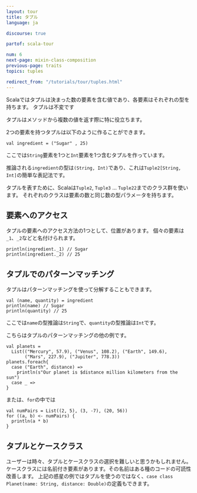 ```yaml
---
layout: tour
title: タプル
language: ja

discourse: true

partof: scala-tour

num: 6
next-page: mixin-class-composition
previous-page: traits
topics: tuples

redirect_from: "/tutorials/tour/tuples.html"
---
```


Scalaではタプルは決まった数の要素を含む値であり、各要素はそれぞれの型を持ちます。
タプルは不変です

タプルはメソッドから複数の値を返す際に特に役立ちます。

2つの要素を持つタプルは以下のように作ることができます。

```tut
val ingredient = ("Sugar" , 25)
```
ここでは`String`要素を1つと`Int`要素を1つ含むタプルを作っています。

推論される`ingredient`の型は`(String, Int)`であり、これは`Tuple2[String, Int]`の簡単な表記法です。

タプルを表すために、Scalaは`Tuple2`, `Tuple3` … `Tuple22`までのクラス群を使います。
それぞれのクラスは要素の数と同じ数の型パラメータを持ちます。

## 要素へのアクセス

タプルの要素へのアクセス方法の1つとして、位置があります。
個々の要素は`_1`、`_2`などと名付けられます。

```tut
println(ingredient._1) // Sugar
println(ingredient._2) // 25
```
## タプルでのパターンマッチング
タプルはパターンマッチングを使って分解することもできます。

```tut
val (name, quantity) = ingredient
println(name) // Sugar
println(quantity) // 25
```

ここでは`name`の型推論は`String`で、`quantity`の型推論は`Int`です。

こちらはタプルのパターンマッチングの他の例です。

```tut
val planets =
  List(("Mercury", 57.9), ("Venus", 108.2), ("Earth", 149.6),
       ("Mars", 227.9), ("Jupiter", 778.3))
planets.foreach{
  case ("Earth", distance) =>
    println(s"Our planet is $distance million kilometers from the sun")
  case _ =>
}
```

または、`for`の中では

```tut
val numPairs = List((2, 5), (3, -7), (20, 56))
for ((a, b) <- numPairs) {
  println(a * b)
}
```

## タプルとケースクラス
ユーザーは時々、タプルとケースクラスの選択を難しいと思うかもしれません。ケースクラスには名前付き要素があります。その名前はある種のコードの可読性改善します。
上記の惑星の例ではタプルを使うのではなく、`case class Planet(name: String, distance: Double)`の定義もできます。
